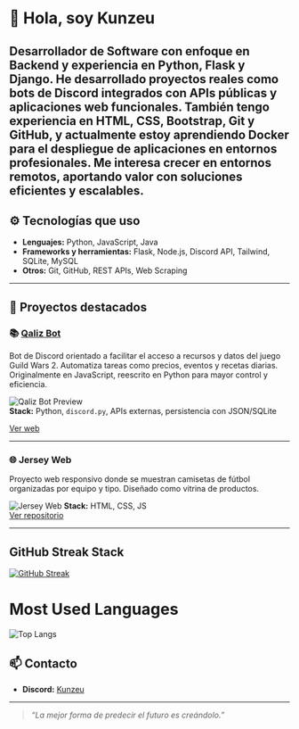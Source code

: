 
# 👋 Hola, soy Kunzeu

Desarrollador de Software con enfoque en Backend y experiencia en Python, Flask y Django. He desarrollado proyectos reales como bots de Discord integrados con APIs públicas y aplicaciones web funcionales. También tengo experiencia en HTML, CSS, Bootstrap, Git y GitHub, y actualmente estoy aprendiendo Docker para el despliegue de aplicaciones en entornos profesionales. Me interesa crecer en entornos remotos, aportando valor con soluciones eficientes y escalables.
---

## ⚙️ Tecnologías que uso

- **Lenguajes:** Python, JavaScript, Java
- **Frameworks y herramientas:** Flask, Node.js, Discord API, Tailwind, SQLite, MySQL
- **Otros:** Git, GitHub, REST APIs, Web Scraping

---

## 🧩 Proyectos destacados

### 📚 [Qaliz Bot](https://github.com/Kunzeu/Qaliz)
Bot de Discord orientado a facilitar el acceso a recursos y datos del juego Guild Wars 2. Automatiza tareas como precios, eventos y recetas diarias. Originalmente en JavaScript, reescrito en Python para mayor control y eficiencia.

![Qaliz Bot Preview](https://i.gyazo.com/a9c88dfbfa6b3deeac5117f1bb5225dc.gif)  
**Stack:** Python, `discord.py`, APIs externas, persistencia con JSON/SQLite

[Ver web](https://qaliz.vercel.app)

---

### 🌐 Jersey Web
Proyecto web responsivo donde se muestran camisetas de fútbol organizadas por equipo y tipo. Diseñado como vitrina de productos.

![Jersey Web](https://i.gyazo.com/055e212646f8f0b5682d2f3204d5937c.png)
**Stack:** HTML, CSS, JS  
[Ver repositorio](https://github.com/Kunzeu/jersey-web)

---

## GitHub Streak Stack

[![GitHub Streak](https://streak-stats.demolab.com?user=Kunzeu&theme=tokyonight)](https://git.io/streak-stats)

# Most Used Languages

![Top Langs](https://github-readme-stats.vercel.app/api/top-langs/?username=Kunzeu&layout=compact&theme=tokyonight)


## 📫 Contacto

- **Discord:** [Kunzeu](https://discord.com/users/552563672162107431)

---


> *“La mejor forma de predecir el futuro es creándolo.”*



